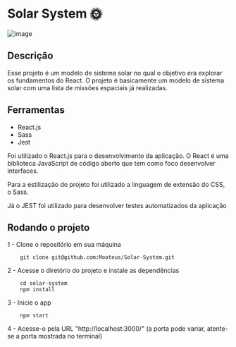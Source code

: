 # Solar System 🌞
![image](./solarSytem.gif)

## Descrição 
Esse projeto é um modelo de sistema solar no qual o objetivo era explorar os fundamentos do React. O projeto é basicamente um modelo de sistema solar com uma lista de missões espaciais já realizadas.


## Ferramentas
* React.js
* Sass
* Jest

Foi utilizado o React.js para o desenvolvimento da aplicação. O React é uma biblioteca JavaScript de código aberto que tem como foco desenvolver interfaces. 

Para a estilização do projeto foi utilizado a linguagem de extensão do CSS, o Sass.

Já o JEST foi utilizado para desenvolver testes automatizados da aplicação

## Rodando o projeto
1 - Clone o repositório em sua máquina
```
	git clone git@github.com:Mooteus/Solar-System.git
```
2 - Acesse o diretório do projeto e instale as dependências
```
	cd solar-system
	npm install
```
3 - Inicie o app
```
	npm start
```
4 - Acesse-o pela URL "http://localhost:3000/" (a porta pode variar, atente-se a porta mostrada no terminal)
